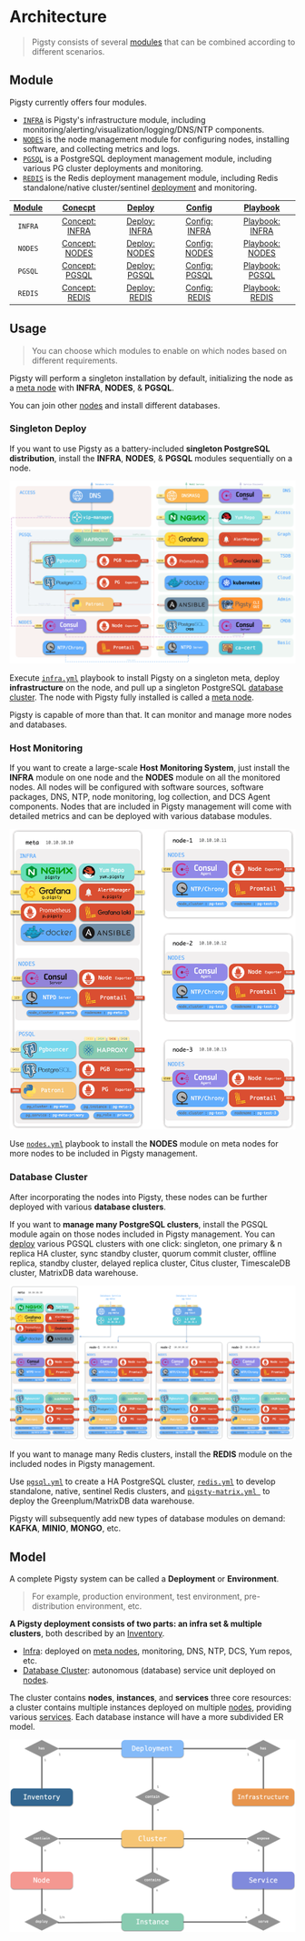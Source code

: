 # Architecture

> Pigsty consists of several [modules](#Module) that can be combined according to different scenarios.



## Module

Pigsty currently offers four modules.

* [`INFRA`](c-infra.md) is Pigsty's infrastructure module, including monitoring/alerting/visualization/logging/DNS/NTP components.
* [`NODES`](c-nodes.md) is the node management module for configuring nodes, installing software, and collecting metrics and logs.
* [`PGSQL`](c-pgsql.md) is a PostgreSQL deployment management module, including various PG cluster deployments and monitoring.
* [`REDIS`](c-redis.md) is the Redis deployment management module, including Redis standalone/native cluster/sentinel [deployment](d-redis.md) and monitoring.

| [Module](c-arch.md#module) |   [Conecpt](c-concept.md)    |     [Deploy](d-deploy.md)     |    [Config](v-config.md)    |   [Playbook](p-playbook.md)   |
| :------------------------: | :--------------------------: | :---------------------------: | :-------------------------: | :---------------------------: |
|          `INFRA`           | [Concept: INFRA](c-infra.md) | [Deploy: INFRA](d-deploy.md)  | [Config: INFRA](v-infra.md) | [Playbook: INFRA](p-infra.md) |
|          `NODES`           | [Concept: NODES](c-nodes.md) | [Deploy: NODES](d-prepare.md) | [Config: NODES](v-nodes.md) | [Playbook: NODES](p-nodes.md) |
|          `PGSQL`           | [Concept: PGSQL](c-pgsql.md) |  [Deploy: PGSQL](d-pgsql.md)  | [Config: PGSQL](v-pgsql.md) | [Playbook: PGSQL](p-pgsql.md) |
|          `REDIS`           | [Concept: REDIS](c-redis.md) |  [Deploy: REDIS](d-redis.md)  | [Config: REDIS](v-redis.md) | [Playbook: REDIS](p-redis.md) |



## Usage

> You can choose which modules to enable on which nodes based on different requirements.

Pigsty will perform a singleton installation by default, initializing the node as a [meta node](c-nodes.md#meta-node) with **INFRA**, **NODES**, & **PGSQL**.

You can join other [nodes](c-nodes.md#node) and install different databases.

### Singleton Deploy

If you want to use Pigsty as a battery-included **singleton PostgreSQL distribution**, install the **INFRA**, **NODES**, & **PGSQL** modules sequentially on a node.

![](./_media/ARCH.gif)

Execute [`infra.yml`](p-infra.md) playbook to install Pigsty on a singleton meta, deploy **infrastructure** on the node, and pull up a singleton PostgreSQL [database cluster](#database-cluster). The node with Pigsty fully installed is called a [meta node](c-nodes.md#meta-node).

Pigsty is capable of more than that. It can monitor and manage more nodes and databases.

### Host Monitoring

If you want to create a large-scale **Host Monitoring System**, just install the **INFRA** module on one node and the **NODES** module on all the monitored nodes. All nodes will be configured with software sources, software packages, DNS, NTP, node monitoring, log collection, and DCS Agent components. Nodes that are included in Pigsty management will come with detailed metrics and can be deployed with various database modules.

![](./_media/NODES.gif)

Use [`nodes.yml`](p-nodes.md#nodes) playbook to install the **NODES** module on meta nodes for more nodes to be included in Pigsty management.



### Database Cluster

After incorporating the nodes into Pigsty, these nodes can be further deployed with various **database clusters**.

If you want to **manage many PostgreSQL clusters**, install the PGSQL module again on those nodes included in Pigsty management. You can [deploy](d-pgsql.md) various PGSQL clusters with one click: singleton, one primary & n replica HA cluster, sync standby cluster, quorum commit cluster, offline replica, standby cluster, delayed replica cluster, Citus cluster, TimescaleDB cluster, MatrixDB data warehouse.

![](./_media/SANDBOX.gif)

If you want to manage many Redis clusters, install the **REDIS** module on the included nodes in Pigsty management.

Use [`pgsql.yml`](p-pgsql.md#pgsql) to create a HA PostgreSQL cluster, [`redis.yml`](p-redis.md#redis) to develop standalone, native, sentinel Redis clusters, and [`pigsty-matrix.yml `](p-pgsql.md#pgsql-matrix) to deploy the Greenplum/MatrixDB data warehouse.

Pigsty will subsequently add new types of database modules on demand: **KAFKA**, **MINIO**, **MONGO**, etc.





## Model

A complete Pigsty system can be called a **Deployment** or **Environment**.

> For example, production environment, test environment, pre-distribution environment, etc.

**A Pigsty deployment consists of two parts: an infra set & multiple clusters**, both described by an [Inventory](v-config.md#config-file).

* [Infra](c-infra.md): deployed on [meta nodes](c-nodes.md#meta-nodes), monitoring, DNS, NTP, DCS, Yum repos, etc. 
* [Database Cluster](#database-cluster): autonomous (database) service unit deployed on [nodes](c-nodes.md#node).

The cluster contains **nodes**, **instances**, and **services** three core resources: a cluster contains multiple instances deployed on multiple [nodes](c-nodes.md#node), providing various [services](c-service.md). Each database instance will have a more subdivided ER model.



![](./_media/ER-INFRA.gif)
